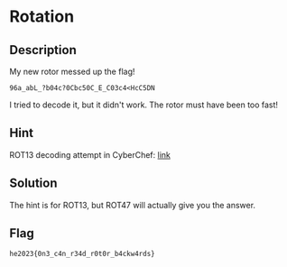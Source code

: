 Rotation
=============

Description
-------------
My new rotor messed up the flag!

`96a_abL_?b04c?0Cbc50C_E_C03c4<HcC5DN`

I tried to decode it, but it didn't work. The rotor must have been too fast!


Hint
-------------
ROT13 decoding attempt in CyberChef: [link](https://gchq.github.io/CyberChef/#recipe=ROT13(true,true,false,13)&input=OTZhX2FiTF8/YjA0Yz8wQ2JjNTBDX0VfQzAzYzQ8SGNDNURO)


Solution
-------------
The hint is for ROT13, but ROT47 will actually give you the answer.

Flag
-------------
`he2023{0n3_c4n_r34d_r0t0r_b4ckw4rds}`